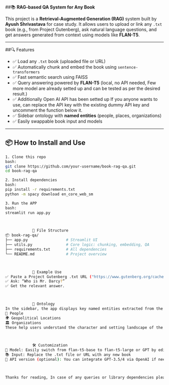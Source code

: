 ##📚 **RAG-based QA System for Any Book**

This project is a **Retrieval-Augmented Generation (RAG)** system built by **Ayush Shrivastava** for case study. It allows users to upload or link any `.txt` book (e.g., from Project Gutenberg), ask natural language questions, and get answers generated from context using models like **FLAN-T5**.

---

##🔍 Features

- ✅ Load any `.txt` book (uploaded file or URL)
- ✅ Automatically chunk and embed the book using `sentence-transformers`
- ✅ Fast semantic search using FAISS
- ✅ Query answering powered by **FLAN-T5** (local, no API needed, Few more model are already setted up and can be tested as per the desired result.)
- ✅ Additionally Open AI API has been setted up If you anyone wants to use, can replace the API key with the existing dummy API key and uncomment the function below it.
- ✅ Sidebar ontology with **named entities** (people, places, organizations)
- ✅ Easily swappable book input and models

---

## 📦 How to Install and Use 


```bash
1. Clone this repo
bash:
git clone https://github.com/your-username/book-rag-qa.git
cd book-rag-qa

2. Install dependencies
bash:
pip install -r requirements.txt
python -m spacy download en_core_web_sm

3. Run the APP
bash:
streamlit run app.py



			📁 File Structure
📦 book-rag-qa/
├── app.py                 # Streamlit UI
├── utils.py               # Core logic: chunking, embedding, QA
├── requirements.txt       # All dependencies
└── README.md              # Project overview



			📘 Example Use
✅ Paste a Project Gutenberg .txt URL ("https://www.gutenberg.org/cache/epub/1342/pg1342.txt")
✅ Ask: “Who is Mr. Darcy?”
✅ Get the relevant answer.



			🧠 Ontology
In the sidebar, the app displays key named entities extracted from the book:
👤 People
🌍 Geopolitical Locations
🏛️ Organizations
These help users understand the character and setting landscape of the text.



			🛠️ Customization
🔁 Model: Easily switch from flan-t5-base to flan-t5-large or GPT by editing utils.py
📚 Input: Replace the .txt file or URL with any new book
🤖 API version (optional): You can integrate GPT-3.5/4 via OpenAI if needed and already having an API key



Thanks for reading, In case of any queries or library dependencies please revert back to me on mail(shrivastava.ayush181297@gmail.com) or on phone(+91 70497 94984).